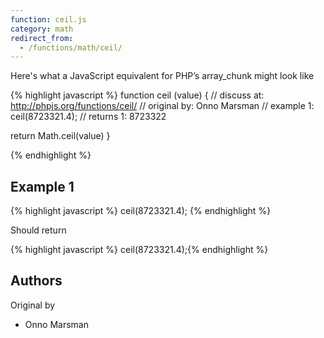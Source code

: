 ```yaml
---
function: ceil.js
category: math
redirect_from:
  - /functions/math/ceil/
---
```


<!-- WARNING! This file is auto generated by `npm run web:inject`, do not edit by hand -->

Here's what a JavaScript equivalent for PHP’s array_chunk might look like

{% highlight javascript %}
function ceil (value) {
  //  discuss at: http://phpjs.org/functions/ceil/
  // original by: Onno Marsman
  //   example 1: ceil(8723321.4);
  //   returns 1: 8723322

  return Math.ceil(value)
}

{% endhighlight %}

## Example 1

{% highlight javascript %}
ceil(8723321.4);
{% endhighlight %}

Should return

{% highlight javascript %}
ceil(8723321.4);{% endhighlight %}


## Authors


Original by

- Onno Marsman

